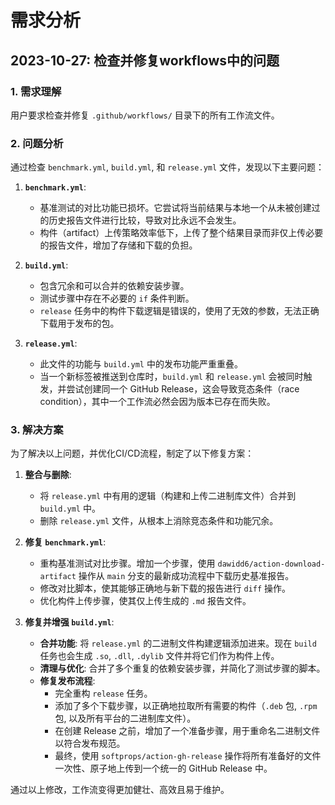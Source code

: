# 需求分析

## 2023-10-27: 检查并修复workflows中的问题

### 1. 需求理解
用户要求检查并修复 `.github/workflows/` 目录下的所有工作流文件。

### 2. 问题分析
通过检查 `benchmark.yml`, `build.yml`, 和 `release.yml` 文件，发现以下主要问题：

1.  **`benchmark.yml`**:
    -   基准测试的对比功能已损坏。它尝试将当前结果与本地一个从未被创建过的历史报告文件进行比较，导致对比永远不会发生。
    -   构件（artifact）上传策略效率低下，上传了整个结果目录而非仅上传必要的报告文件，增加了存储和下载的负担。

2.  **`build.yml`**:
    -   包含冗余和可以合并的依赖安装步骤。
    -   测试步骤中存在不必要的 `if` 条件判断。
    -   `release` 任务中的构件下载逻辑是错误的，使用了无效的参数，无法正确下载用于发布的包。

3.  **`release.yml`**:
    -   此文件的功能与 `build.yml` 中的发布功能严重重叠。
    -   当一个新标签被推送到仓库时，`build.yml` 和 `release.yml` 会被同时触发，并尝试创建同一个 GitHub Release，这会导致竞态条件（race condition），其中一个工作流必然会因为版本已存在而失败。

### 3. 解决方案
为了解决以上问题，并优化CI/CD流程，制定了以下修复方案：

1.  **整合与删除**:
    -   将 `release.yml` 中有用的逻辑（构建和上传二进制库文件）合并到 `build.yml` 中。
    -   删除 `release.yml` 文件，从根本上消除竞态条件和功能冗余。

2.  **修复 `benchmark.yml`**:
    -   重构基准测试对比步骤。增加一个步骤，使用 `dawidd6/action-download-artifact` 操作从 `main` 分支的最新成功流程中下载历史基准报告。
    -   修改对比脚本，使其能够正确地与新下载的报告进行 `diff` 操作。
    -   优化构件上传步骤，使其仅上传生成的 `.md` 报告文件。

3.  **修复并增强 `build.yml`**:
    -   **合并功能**: 将 `release.yml` 的二进制文件构建逻辑添加进来。现在 `build` 任务也会生成 `.so`, `.dll`, `.dylib` 文件并将它们作为构件上传。
    -   **清理与优化**: 合并了多个重复的依赖安装步骤，并简化了测试步骤的脚本。
    -   **修复发布流程**:
        -   完全重构 `release` 任务。
        -   添加了多个下载步骤，以正确地拉取所有需要的构件（`.deb` 包, `.rpm` 包, 以及所有平台的二进制库文件）。
        -   在创建 Release 之前，增加了一个准备步骤，用于重命名二进制文件以符合发布规范。
        -   最终，使用 `softprops/action-gh-release` 操作将所有准备好的文件一次性、原子地上传到一个统一的 GitHub Release 中。

通过以上修改，工作流变得更加健壮、高效且易于维护。 